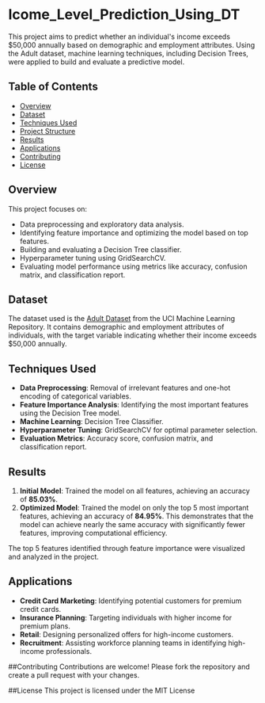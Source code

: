 # Icome_Level_Prediction_Using_DT

This project aims to predict whether an individual's income exceeds $50,000 annually based on demographic and employment attributes. Using the Adult dataset, machine learning techniques, including Decision Trees, were applied to build and evaluate a predictive model.

## Table of Contents
- [Overview](#overview)
- [Dataset](#dataset)
- [Techniques Used](#techniques-used)
- [Project Structure](#project-structure)
- [Results](#results)
- [Applications](#applications)
- [Contributing](#contributing)
- [License](#license)

## Overview
This project focuses on:
- Data preprocessing and exploratory data analysis.
- Identifying feature importance and optimizing the model based on top features.
- Building and evaluating a Decision Tree classifier.
- Hyperparameter tuning using GridSearchCV.
- Evaluating model performance using metrics like accuracy, confusion matrix, and classification report.

## Dataset
The dataset used is the [Adult Dataset](https://archive.ics.uci.edu/ml/datasets/adult) from the UCI Machine Learning Repository. It contains demographic and employment attributes of individuals, with the target variable indicating whether their income exceeds $50,000 annually.

## Techniques Used
- **Data Preprocessing**: Removal of irrelevant features and one-hot encoding of categorical variables.
- **Feature Importance Analysis**: Identifying the most important features using the Decision Tree model.
- **Machine Learning**: Decision Tree Classifier.
- **Hyperparameter Tuning**: GridSearchCV for optimal parameter selection.
- **Evaluation Metrics**: Accuracy score, confusion matrix, and classification report.

## Results
1. **Initial Model**: Trained the model on all features, achieving an accuracy of **85.03%**.
2. **Optimized Model**: Trained the model on only the top 5 most important features, achieving an accuracy of **84.95%**. This demonstrates that the model can achieve nearly the same accuracy with significantly fewer features, improving computational efficiency.

The top 5 features identified through feature importance were visualized and analyzed in the project.

## Applications
- **Credit Card Marketing**: Identifying potential customers for premium credit cards.
- **Insurance Planning**: Targeting individuals with higher income for premium plans.
- **Retail**: Designing personalized offers for high-income customers.
- **Recruitment**: Assisting workforce planning teams in identifying high-income professionals.

##Contributing
Contributions are welcome! Please fork the repository and create a pull request with your changes.

##License
This project is licensed under the MIT License
